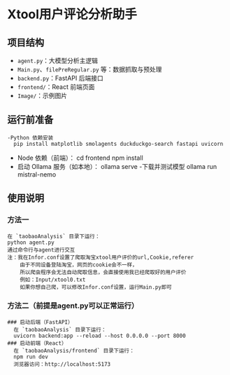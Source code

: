 # Xtool用户评论分析助手

## 项目结构
- `agent.py`：大模型分析主逻辑
- `Main.py`、`filePreRegular.py` 等：数据抓取与预处理
- `backend.py`：FastAPI 后端接口
- `frontend/`：React 前端页面
- `Image/`：示例图片
## 运行前准备
    -Python 依赖安装
      pip install matplotlib smolagents duckduckgo-search fastapi uvicorn
   - Node 依赖（前端）：
     cd frontend
     npm install
   - 启动 Ollama 服务（如本地）：
     ollama serve
    -下载并测试模型
     ollama run mistral-nemo
## 使用说明
  ### 方法一
    在 `taobaoAnalysis` 目录下运行：
    python agent.py
    通过命令行与agent进行交互
    注：我在Infor.conf设置了爬取淘宝xtool用户评价的url,Cookie,referer
        由于不同设备登陆淘宝，网页的cookie会不一样，
        所以爬虫程序会无法自动爬取信息，会直接使用我已经爬取好的用户评价 
        例如：Input/xtool0.txt
        如果你想自己爬，可以修改Infor.conf设置，运行Main.py即可
  ### 方法二（前提是agent.py可以正常运行）
    ### 启动后端（FastAPI）
      在 `taobaoAnalysis` 目录下运行：
      uvicorn backend:app --reload --host 0.0.0.0 --port 8000
    ### 启动前端（React）
      在 `taobaoAnalysis/frontend` 目录下运行：
      npm run dev
      浏览器访问：http://localhost:5173
    
